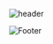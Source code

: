 ![header](https://capsule-render.vercel.app/api?type=waving&color=0099cc&height=200&section=header&text=InQ-InQ-InQ-InQ-InQ&fontSize=50&fontColor=FFD700)

![Footer](https://capsule-render.vercel.app/api?type=waving&color=0099cc&height=200&section=footer)
